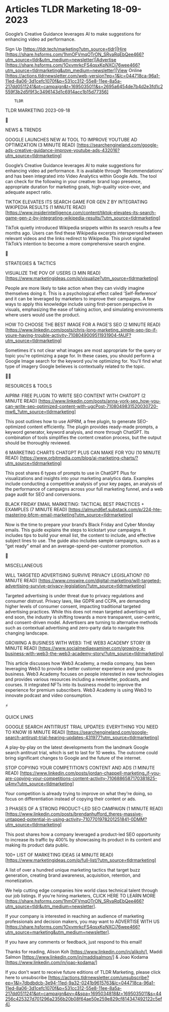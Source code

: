 # Articles TLDR Marketing 18-09-2023

Google’s Creative Guidance leverages AI to make suggestions for
enhancing video ad performance.  

Sign Up [https://tldr.tech/marketing?utm_source=tldr]|Hire
[https://share.hsforms.com/1hmOFVmqOTrON_SRvaRqEbQee466?utm_source=tldr&utm_medium=newsletter]|Advertise
[https://share.hsforms.com/1OxvmrkcFS4qsxKpNXCi76wee466?utm_source=tldrmarketing&utm_medium=newsletter]|View
Online
[https://actions.tldrnewsletter.com/web-version?ep=1&lc=044718ca-96a1-11ed-8a06-3d1cefc1070f&p=531cc312-55e8-11ee-8a5a-217dd0511241&pt=campaign&t=1695035011&s=2695a6454de7b4d2e3fd1c2559f3b2d5f9f3c3496143d1c6914acc1b15d77356]


		TLDR 

TLDR MARKETING 2023-09-18

📱 

NEWS & TRENDS

GOOGLE LAUNCHES NEW AI TOOL TO IMPROVE YOUTUBE AD OPTIMIZATION (3
MINUTE READ)
[https://searchengineland.com/google-ads-creative-guidance-improve-youtube-ads-432016?utm_source=tldrmarketing]

Google’s Creative Guidance leverages AI to make suggestions for
enhancing video ad performance. It is available through
'Recommendations' and has been integrated into Video Analytics within
Google Ads. The tool can check for the following in your creative:
brand logo presence, appropriate duration for marketing goals,
high-quality voice-over, and adequate aspect ratio. 

TIKTOK ELEVATES ITS SEARCH GAME FOR GEN Z BY INTEGRATING WIKIPEDIA
RESULTS (1 MINUTE READ)
[https://www.insiderintelligence.com/content/tiktok-elevates-its-search-game-gen-z-by-integrating-wikipedia-results/?utm_source=tldrmarketing]

TikTok quietly introduced Wikipedia snippets within its search results
a few months ago. Users can find these Wikipedia excerpts interspersed
between relevant videos and the links redirect to Wikipedia. This
pivot signaled TikTok’s intention to become a more comprehensive
search engine. 

🚀 

STRATEGIES & TACTICS

VISUALIZE THE POV OF USERS (3 MIN READ)
[https://www.marketingideas.com/p/visualize?utm_source=tldrmarketing]

People are more likely to take action when they can vividly imagine
themselves doing it. This is a psychological effect called
'Self-Reference' and it can be leveraged by marketers to improve their
campaigns. A few ways to apply this knowledge include using
first-person perspective in visuals, emphasizing the ease of taking
action, and simulating environments where users would use the product.


HOW TO CHOOSE THE BEST IMAGE FOR A PAGE’S SEO (2 MINUTE READ)
[https://www.linkedin.com/posts/chris-long-marketing_simple-seo-tip-if-youre-having-trouble-activity-7108049009511931904-fAUF?utm_source=tldrmarketing]

Sometimes it's not clear what images are most appropriate for the
query or topic you're optimizing a page for. In these cases, you
should perform a Google Image search for the keyword you're optimizing
for. You'll find what type of imagery Google believes is contextually
related to the topic. 

🧑‍💻 

RESOURCES & TOOLS

AIPRM: FREE PLUGIN TO WRITE SEO CONTENT WITH CHATGPT (2 MINUTE READ)
[https://www.linkedin.com/posts/anna-york-seo_how-you-can-write-seo-optimized-content-with-ugcPost-7108049831520030720-mw6_?utm_source=tldrmarketing]

This post outlines how to use AIPRM, a free plugin, to generate
SEO-optimized content efficiently. The plugin provides ready-made
prompts, a keyword generator, keyword analysis, and more through
ChatGPT. Its combination of tools simplifies the content creation
process, but the output should be thoroughly reviewed. 

6 MARKETING CHARTS CHATGPT PLUS CAN MAKE FOR YOU (10 MINUTE READ)
[https://www.orbitmedia.com/blog/ai-marketing-charts/?utm_source=tldrmarketing]

This post shares 6 types of prompts to use in ChatGPT Plus for
visualizations and insights into your marketing analytics data.
Examples include conducting a competitive analysis of your key pages,
an analysis of the performance of campaigns across your full marketing
funnel, and a web page audit for SEO and conversions. 

BLACK FRIDAY EMAIL MARKETING: TACTICAL BEST PRACTICES + EXAMPLES (7
MINUTE READ)
[https://almund6ef.substack.com/p/224-hte-mastering-bfcm-email-marketing?utm_source=tldrmarketing]

Now is the time to prepare your brand’s Black Friday and Cyber
Monday emails. This guide explains the steps to kickstart your
campaigns. It includes tips to build your email list, the content to
include, and effective subject lines to use. The guide also includes
sample campaigns, such as a “get ready” email and an
average-spend-per-customer promotion. 

🎁 

MISCELLANEOUS

WILL TARGETED ADVERTISING SURVIVE PRIVACY LEGISLATION? (10 MINUTE
READ)
[https://www.cmswire.com/digital-marketing/will-targeted-advertising-survive-privacy-legislation/?utm_source=tldrmarketing]

Targeted advertising is under threat due to privacy regulations and
consumer distrust. Privacy laws, like GDPR and CCPA, are demanding
higher levels of consumer consent, impacting traditional targeted
advertising practices. While this does not mean targeted advertising
will end soon, the industry is shifting towards a more transparent,
user-centric, and consent-driven model. Advertisers are turning to
alternative methods such as contextual advertising and zero-party data
to navigate this changing landscape. 

GROWING A BUSINESS WITH WEB3: THE WEB3 ACADEMY STORY (8 MINUTE READ)
[https://www.socialmediaexaminer.com/growing-a-business-with-web3-the-web3-academy-story/?utm_source=tldrmarketing]

This article discusses how Web3 Academy, a media company, has been
leveraging Web3 to provide a better customer experience and grow its
business. Web3 Academy focuses on people interested in new
technologies and provides various resources including a newsletter,
podcasts, and courses. It integrated NFTs into its business model to
improve the experience for premium subscribers. Web3 Academy is using
Web3 to innovate podcast and video consumption. 

⚡ 

QUICK LINKS

GOOGLE SEARCH ANTITRUST TRIAL UPDATES: EVERYTHING YOU NEED TO KNOW (6
MINUTE READ)
[https://searchengineland.com/google-search-antirust-trial-hearing-updates-431977?utm_source=tldrmarketing]

A play-by-play on the latest developments from the landmark Google
search antitrust trial, which is set to last for 10 weeks. The outcome
could bring significant changes to Google and the future of the
internet. 

STOP COPYING YOUR COMPETITION’S CONTENT AND ADS (1 MINUTE READ)
[https://www.linkedin.com/posts/jordan-chappell-marketing_if-you-are-copying-your-competitions-content-activity-7106886587170381825-u4mv?utm_source=tldmarketing]

Your competition is already trying to improve on what they're doing,
so focus on differentiation instead of copying their content or ads. 

3 PHASES OF A STRONG PRODUCT-LED SEO CAMPAIGN (1 MINUTE READ)
[https://www.linkedin.com/posts/brendanhufford_theres-massive-untapped-potential-in-using-activity-7107701978201251841-0DMM?utm_source=tldrmarketing]

This post shares how a company leveraged a product-led SEO opportunity
to increase its traffic by 400% by showcasing its product in its
content and making its product data public. 

100+ LIST OF MARKETING IDEAS (4 MINUTE READ)
[https://www.marketingideas.com/p/full-list/?utm_source=tldrmarketing]

A list of over a hundred unique marketing tactics that target buzz
generation, creating brand awareness, acquisition, retention, and
monetization. 

 We help cutting edge companies hire world class technical talent
through our job listings. If you're hiring marketers, CLICK HERE TO
LEARN MORE
[https://share.hsforms.com/1hmOFVmqOTrON_SRvaRqEbQee466?utm_source=tldr&utm_medium=newsletter].


If your company is interested in reaching an audience of marketing
professionals and decision makers, you may want to ADVERTISE WITH US
[https://share.hsforms.com/1OxvmrkcFS4qsxKpNXCi76wee466?utm_source=marketing&utm_medium=newsletter].


If you have any comments or feedback, just respond to this email! 

Thanks for reading, 
Alison Koh [https://www.linkedin.com/in/alikoh/], Maddi Salmon
[https://www.linkedin.com/in/maddisalmon/] & Joao Kodama
[https://www.linkedin.com/in/joao-kodama/] 

If you don't want to receive future editions of TLDR Marketing,
please click here to unsubscribe
[https://actions.tldrnewsletter.com/unsubscribe?ep=1&l=7dbdbdcb-3e94-11ed-9a32-0241b9615763&lc=044718ca-96a1-11ed-8a06-3d1cefc1070f&p=531cc312-55e8-11ee-8a5a-217dd0511241&pt=campaign&pv=4&spa=1695034818&t=1695035011&s=44256c425327d701296a2356b20b08f64ae50e259e829cf814347492122c5ef4].